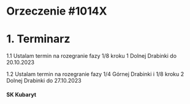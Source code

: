 # Orzeczenie #1014X

# 1. Terminarz

1.1 Ustalam termin na rozegranie fazy 1/8 kroku 1 Dolnej Drabinki do 20.10.2023

1.2 Ustalam termin na rozegranie fazy 1/4 Górnej Drabinki i 1/8 kroku 2 Dolnej Drabinki do 27.10.2023

#### SK Kubaryt
